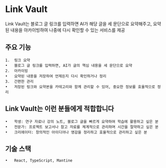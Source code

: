 # Link Vault

Link Vault는 블로그 글 링크를 입력하면 AI가 해당 글을 세 문단으로 요약해주고, 요약된 내용을 아카이빙하여 나중에 다시 확인할 수 있는 서비스를 제공

## 주요 기능

    1.	링크 요약
    •	블로그 글 링크를 입력하면, AI가 글의 핵심 내용을 세 문단으로 요약
    2.	아카이빙
    •	요약된 내용을 저장하여 언제든지 다시 확인하거나 정리
    3.	간편한 관리
    •	저장된 링크와 요약본을 카테고리와 함께 관리할 수 있어, 중요한 정보를 효율적으로 정리

## Link Vault는 이런 분들에게 적합합니다

    •	학생: 연구 자료나 강의 노트, 블로그 글을 빠르게 요약하여 학습에 활용하고 싶은 분
    •	전문가: 프로젝트 보고서나 참고 자료를 체계적으로 관리하며 시간을 절약하고 싶은 분
    •	크리에이터: 창의적인 아이디어나 영감을 정리하고 효율적으로 관리하고 싶은 분

## 기술 스택

    •	React, TypeScript, Mantine
